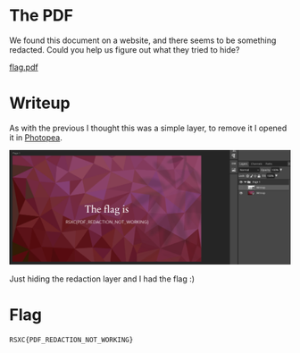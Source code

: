 # The PDF
We found this document on a website, and there seems to be something redacted. Could you help us figure out what they tried to hide?

[flag.pdf](flag.pdf)

# Writeup

As with the previous I thought this was a simple layer, to remove it I opened it in [Photopea](https://www.photopea.com/).

![photo](photopea.png)

Just hiding the redaction layer and I had the flag :)

# Flag

```
RSXC{PDF_REDACTION_NOT_WORKING}
```